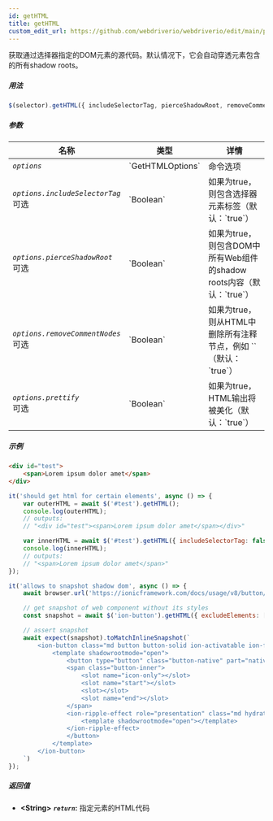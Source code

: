 ```yaml
---
id: getHTML
title: getHTML
custom_edit_url: https://github.com/webdriverio/webdriverio/edit/main/packages/webdriverio/src/commands/element/getHTML.ts
---
```


获取通过选择器指定的DOM元素的源代码。默认情况下，它会自动穿透元素包含的所有shadow roots。

##### 用法

```js
$(selector).getHTML({ includeSelectorTag, pierceShadowRoot, removeCommentNodes, prettify })
```

##### 参数

<table>
  <thead>
    <tr>
      <th>名称</th><th>类型</th><th>详情</th>
    </tr>
  </thead>
  <tbody>
    <tr>
      <td><code><var>options</var></code></td>
      <td>`GetHTMLOptions`</td>
      <td>命令选项</td>
    </tr>
    <tr>
      <td><code><var>options.includeSelectorTag</var></code><br /><span className="label labelWarning">可选</span></td>
      <td>`Boolean`</td>
      <td>如果为true，则包含选择器元素标签（默认：`true`）</td>
    </tr>
    <tr>
      <td><code><var>options.pierceShadowRoot</var></code><br /><span className="label labelWarning">可选</span></td>
      <td>`Boolean`</td>
      <td>如果为true，则包含DOM中所有Web组件的shadow roots内容（默认：`true`）</td>
    </tr>
    <tr>
      <td><code><var>options.removeCommentNodes</var></code><br /><span className="label labelWarning">可选</span></td>
      <td>`Boolean`</td>
      <td>如果为true，则从HTML中删除所有注释节点，例如 `<!--?lit$206212805$--><!--?lit$206212805$-->`（默认：`true`）</td>
    </tr>
    <tr>
      <td><code><var>options.prettify</var></code><br /><span className="label labelWarning">可选</span></td>
      <td>`Boolean`</td>
      <td>如果为true，HTML输出将被美化（默认：`true`）</td>
    </tr>
  </tbody>
</table>

##### 示例

```html title="index.html"
<div id="test">
    <span>Lorem ipsum dolor amet</span>
</div>
```

```js title="getHTML.js"
it('should get html for certain elements', async () => {
    var outerHTML = await $('#test').getHTML();
    console.log(outerHTML);
    // outputs:
    // "<div id="test"><span>Lorem ipsum dolor amet</span></div>"

    var innerHTML = await $('#test').getHTML({ includeSelectorTag: false });
    console.log(innerHTML);
    // outputs:
    // "<span>Lorem ipsum dolor amet</span>"
});
```

```js title="getHTMLShadow.js"
it('allows to snapshot shadow dom', async () => {
    await browser.url('https://ionicframework.com/docs/usage/v8/button/basic/demo.html?ionic:mode=md')

    // get snapshot of web component without its styles
    const snapshot = await $('ion-button').getHTML({ excludeElements: ['style'] })

    // assert snapshot
    await expect(snapshot).toMatchInlineSnapshot(`
        <ion-button class="md button button-solid ion-activatable ion-focusable hydrated">Default
            <template shadowrootmode="open">
                <button type="button" class="button-native" part="native">
                <span class="button-inner">
                    <slot name="icon-only"></slot>
                    <slot name="start"></slot>
                    <slot></slot>
                    <slot name="end"></slot>
                </span>
                <ion-ripple-effect role="presentation" class="md hydrated">
                    <template shadowrootmode="open"></template>
                </ion-ripple-effect>
                </button>
            </template>
        </ion-button>
    `)
});
```

##### 返回值

- **&lt;String&gt;**
            **<code><var>return</var></code>:**   指定元素的HTML代码
